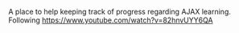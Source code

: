 A place to help keeping track of progress regarding AJAX learning.  
Following https://www.youtube.com/watch?v=82hnvUYY6QA